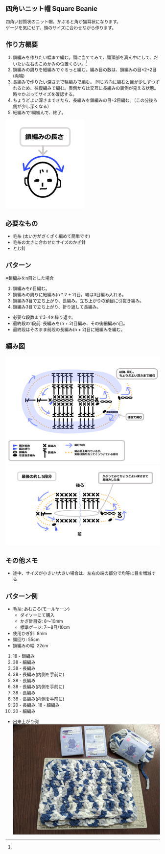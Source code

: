 四角いニット帽 Square Beanie
---

四角い封筒状のニット帽。かぶると角が猫耳状になります。  
ゲージを気にせず、頭のサイズに合わせながら作ります。



## 作り方概要
1. 鎖編みを作りたい幅まで編む。頭に当ててみて、頭頂部を真ん中にして、だいたい左右のこめかみの位置くらい。[^1]
2. 鎖編みの周りを細編みでぐるっと編む。編み目の数は、鎖編みの目×2+2目(両端)
3. 長編みで作りたい深さまで輪編みで編む。
   同じ方向に編むと目が少しずつずれるため、往復編みで編む。表側からは交互に長編みの裏側が見える状態。
   時々かぶってサイズを確認する。
5. ちょうどよい深さまできたら、長編みを鎖編みの目+2目編む。（この分後ろ側が少し深くなる）
6. 細編みで1周編んで、終了。

[^1]:   
![鎖編みの長さの目安](SquareBenie3.png "鎖編みの長さの目安")


## 必要なもの
- 毛糸 (太い方がざくざく編めて簡単です)
- 毛糸の太さに合わせたサイズのかぎ針
- とじ針


## パターン

※鎖編みをn目とした場合

1. 鎖編みをn目編む。
2. 鎖編みの周りに細編み(n * 2 + 2)目。端は3目編み入れる。
3. 鎖編み3目で立ち上がり、長編み。立ち上がりの鎖目に引抜き編み。
4. 鎖編み3目で立ち上がり、折り返して長編み。
- 必要な段数まで3-4を繰り返す。  
- 最終段の1段前: 長編みを(n + 2)目編み、その後細編みn目。  
- 最終段はそのまま前段の長編み(n + 2)目に細編みを編む。


## 編み図

![編み図](SquareBenie1.png "編み図")  
![編み図(最後)](SquareBenie2.png "編み図(最後)")


## その他メモ
- 途中、サイズが小さい/大きい場合は、左右の端の部分で均等に目を増減する


## パターン例

- 毛糸: あむころ(モールヤーン)
  - ダイソーにて購入
  - かぎ針目安: 8～10mm
  - 標準ゲージ: 7～8目/10cm
- 使用かぎ針: 8mm
- 頭回り: 55cm
- 鎖編みの幅: 22cm

1. 18 - 鎖編み
1. 38 - 細編み
1. 38 - 長編み
1. 38 - 長編み(内側を手前に)
1. 38 - 長編み
1. 38 - 長編み(内側を手前に)
1. 38 - 長編み
1. 38 - 長編み(内側を手前に)
1. 20 - 長編み, 18 - 細編み
1. 20 - 細編み

- 出来上がり例
![出来上がり例](SquaireBenie-amukoro.jpg)  

